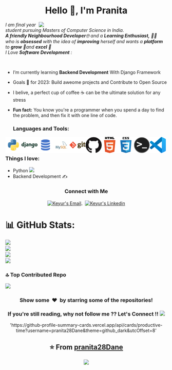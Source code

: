 <h1 align="center">Hello 👋, I'm Pranita</h1>



<p>
  <em>
    <img src="https://user-images.githubusercontent.com/68998355/110694804-1ac26580-820f-11eb-8bcf-2b93f48bce92.gif" align="right" width="400">
    I am final year student pursuing Masters of Computer Science in India. <br>
    <b>A friendly Neighbourhood Developer</b>🤓 and a <b>Learning Enthusiast,</b>&nbsp;👩‍💻 </br>who is <b>obsessed</b>
    with the idea of <b>improving</b> herself and wants a <b>platform</b> to 
    <b>grow</b> 🚀and 
    <b>excel</b> 🏅 <br>
    I Love <b>Software Development</b> : <br>
  </em>
  
</p>
<br>

- I’m  currently learning **Backend Development** With Django Framework
- Goals 🌱  for 2023: Build aweome projects and Contribute to Open Source
- I belive, a perfect cup of coffee ☕ can be the ultimate solution for any stress
- **Fun fact:** You know you're a programmer when you spend a day to find the problem, and then fix it with one line of code.</br>

  ### Languages and Tools: 
<img align="left" alt="HTML5" width="50px" src="https://raw.githubusercontent.com/github/explore/80688e429a7d4ef2fca1e82350fe8e3517d3494d/topics/python/python.png" />
<img align="left" alt="HTML5" width="50px" src="https://raw.githubusercontent.com/github/explore/80688e429a7d4ef2fca1e82350fe8e3517d3494d/topics/django/django.png" />
<img align="left" alt="SQL" width="50px" src="https://raw.githubusercontent.com/github/explore/80688e429a7d4ef2fca1e82350fe8e3517d3494d/topics/sql/sql.png" />
<img align="left" alt="MySQL" width="50px" src="https://raw.githubusercontent.com/github/explore/80688e429a7d4ef2fca1e82350fe8e3517d3494d/topics/mysql/mysql.png" />
<img align="left" alt="Git" width="50px" src="https://raw.githubusercontent.com/github/explore/80688e429a7d4ef2fca1e82350fe8e3517d3494d/topics/git/git.png" />
<img align="left" alt="GitHub" width="50px" src="https://raw.githubusercontent.com/github/explore/78df643247d429f6cc873026c0622819ad797942/topics/github/github.png"/>
<img align="left" alt="HTML5" width="50px" src="https://raw.githubusercontent.com/github/explore/80688e429a7d4ef2fca1e82350fe8e3517d3494d/topics/html/html.png" />
<img align="left" alt="CSS3" width="50px" src="https://raw.githubusercontent.com/github/explore/80688e429a7d4ef2fca1e82350fe8e3517d3494d/topics/css/css.png" />
<img align="left" alt="HTML5" width="50px" src="https://raw.githubusercontent.com/github/explore/80688e429a7d4ef2fca1e82350fe8e3517d3494d/topics/terminal/terminal.png" />
<img align="left" alt="Visual Studio Code" width="50px" src="https://raw.githubusercontent.com/github/explore/80688e429a7d4ef2fca1e82350fe8e3517d3494d/topics/visual-studio-code/visual-studio-code.png" />

<br>
<br>

### Things I love:
- Python <img src="https://media.giphy.com/media/WUlplcMpOCEmTGBtBW/giphy.gif" width="30"> 
- Backend Development ✍️

<h3 align='center'> Connect with Me </h3>
<p align="center">
<a href="mailto:Pranitadane64@gmail.com" target="_blank">
  <img align="center" alt="Keyur's Email" src="https://img.icons8.com/fluent/48/000000/gmail--v2.png"/>
</a>
&nbsp;
<a href="https://www.linkedin.com/in/pranita-dane-075454193/" target="_blank">
  <img align="center" alt="Keyur's Linkedin" src="https://img.icons8.com/fluent/48/000000/linkedin.png"/>
</a> 

# 📊 GitHub Stats:
![](https://github-readme-stats.vercel.app/api?username=pranita28Dane&theme=dracula&hide_border=false&include_all_commits=false&count_private=false)<br/>
![](https://github-readme-streak-stats.herokuapp.com/?user=pranita28Dane&theme=dracula&hide_border=false)<br/>
![](https://github-readme-stats.vercel.app/api/top-langs/?username=pranita28Dane&theme=dracula&hide_border=false&include_all_commits=false&count_private=false&layout=compact)<br/>
![](https://github-profile-summary-cards.vercel.app/api/cards/productive-time?username=pranita28Dane&theme=dracula&hide_border=false&include_all_commits=false&count_private=false&layout=compact)

### 🔝 Top Contributed Repo
![](https://github-contributor-stats.vercel.app/api?username=pranita28Dane&limit=5&theme=dracula&hide_border=false&include_all_commits=false&count_private=false&layout=compact)
  
<div align="center">
<h3 align="center">Show some &nbsp;❤️&nbsp; by starring some of the repositories!</h3>
<h3 align="center">If you're still reading, why not follow me ?? Let's Connect !! <img src='https://user-images.githubusercontent.com/68998355/110338147-b0fa5e00-804c-11eb-9ba2-6a93ff186cae.gif' width='auto' height='30'></h3>
'https://github-profile-summary-cards.vercel.app/api/cards/productive-time?username=pranita28Dane&theme=github_dark&utcOffset=8'

⭐️ From [pranita28Dane](https://github.com/pranita28Dane)
--
[![](https://visitcount.itsvg.in/api?id=pranita28Dane&label=Profile%20Views&color=0&icon=0&pretty=true)](https://visitcount.itsvg.in)
  


  
  


